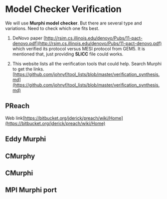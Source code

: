 # Model Checker Verification
We will use **Murphi model checker**. But there are several type and variations. Need to check which one fits best. 

1. DeNovo paper [http://rsim.cs.illinois.edu/denovo/Pubs/11-pact-denovo.pdf](http://rsim.cs.illinois.edu/denovo/Pubs/11-pact-denovo.pdf) 
which verified its protocol versus MESI protocol from GEM5. It is mentioned that, just providing **SLICC** file could works. 

2. This website lists all the verification tools that could help. Search Murphi to get the links. [https://github.com/johnyf/tool_lists/blob/master/verification_synthesis.md](https://github.com/johnyf/tool_lists/blob/master/verification_synthesis.md)

## PReach
Web link[https://bitbucket.org/jderick/preach/wiki/Home](https://bitbucket.org/jderick/preach/wiki/Home)

## Eddy Murphi

## CMurphy

## CMurphi

## MPI Murphi port
